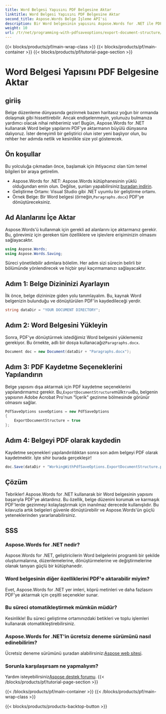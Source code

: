 ```yaml
---
title: Word Belgesi Yapısını PDF Belgesine Aktar
linktitle: Word Belgesi Yapısını PDF Belgesine Aktar
second_title: Aspose.Words Belge İşleme API'si
description: Bir Word belgesinin yapısını Aspose.Words for .NET ile PDF'ye aktarın. Belge düzenini korumak ve PDF gezinmesini iyileştirmek için adım adım kılavuzumuzu izleyin.
weight: 10
url: /tr/net/programming-with-pdfsaveoptions/export-document-structure/
---
```


{{< blocks/products/pf/main-wrap-class >}}
{{< blocks/products/pf/main-container >}}
{{< blocks/products/pf/tutorial-page-section >}}

# Word Belgesi Yapısını PDF Belgesine Aktar

## giriiş

Belge düzenleme dünyasında gezinmek bazen haritasız yoğun bir ormanda dolaşmak gibi hissettirebilir. Ancak endişelenmeyin, yolunuzu bulmanıza yardımcı olacak nihai rehberimiz var! Bugün, Aspose.Words for .NET kullanarak Word belge yapılarını PDF'ye aktarmanın büyülü dünyasına dalıyoruz. İster deneyimli bir geliştirici olun ister yeni başlıyor olun, bu rehber her adımda netlik ve kesinlikle size yol gösterecek.

## Ön koşullar

Bu yolculuğa çıkmadan önce, başlamak için ihtiyacınız olan tüm temel bilgileri bir araya getirelim.

- Aspose.Words for .NET: Aspose.Words kütüphanesinin yüklü olduğundan emin olun. Değilse, şunları yapabilirsiniz:[buradan indirin](https://releases.aspose.com/words/net/).
- Geliştirme Ortamı: Visual Studio gibi .NET uyumlu bir geliştirme ortamı.
-  Örnek Belge: Bir Word belgesi (örneğin,`Paragraphs.docx`) PDF'ye dönüştüreceksiniz.

## Ad Alanlarını İçe Aktar

Aspose.Words'ü kullanmak için gerekli ad alanlarını içe aktarmanız gerekir. Bu, görevimiz için gereken tüm özelliklere ve işlevlere erişiminizin olmasını sağlayacaktır.

```csharp
using Aspose.Words;
using Aspose.Words.Saving;
```

Süreci yönetilebilir adımlara bölelim. Her adım sizi sürecin belirli bir bölümünde yönlendirecek ve hiçbir şeyi kaçırmamanızı sağlayacaktır.

## Adım 1: Belge Dizininizi Ayarlayın

İlk önce, belge dizininize giden yolu tanımlayalım. Bu, kaynak Word belgenizin bulunduğu ve dönüştürülen PDF'in kaydedileceği yerdir.

```csharp
string dataDir = "YOUR DOCUMENT DIRECTORY";
```

## Adım 2: Word Belgesini Yükleyin

 Sonra, PDF'ye dönüştürmek istediğimiz Word belgesini yüklememiz gerekiyor. Bu örnekte, adlı bir dosya kullanacağız`Paragraphs.docx`.

```csharp
Document doc = new Document(dataDir + "Paragraphs.docx");
```

## Adım 3: PDF Kaydetme Seçeneklerini Yapılandırın

 Belge yapısını dışa aktarmak için PDF kaydetme seçeneklerini yapılandırmamız gerekir. Bu,`ExportDocumentStructure`mülk`true`Bu, belgenin yapısının Adobe Acrobat Pro'nun "İçerik" gezinme bölmesinde görünür olmasını sağlar.

```csharp
PdfSaveOptions saveOptions = new PdfSaveOptions
{
    ExportDocumentStructure = true
};
```

## Adım 4: Belgeyi PDF olarak kaydedin

Kaydetme seçenekleri yapılandırıldıktan sonra son adım belgeyi PDF olarak kaydetmektir. İşte sihir burada gerçekleşir!

```csharp
doc.Save(dataDir + "WorkingWithPdfSaveOptions.ExportDocumentStructure.pdf", saveOptions);
```

## Çözüm

Tebrikler! Aspose.Words for .NET kullanarak bir Word belgesinin yapısını başarıyla PDF'ye aktardınız. Bu özellik, belge düzenini korumak ve karmaşık PDF'lerde gezinmeyi kolaylaştırmak için inanılmaz derecede kullanışlıdır. Bu kılavuzla artık belgeleri güvenle dönüştürebilir ve Aspose.Words'ün güçlü yeteneklerinden yararlanabilirsiniz.

## SSS

### Aspose.Words for .NET nedir?
Aspose.Words for .NET, geliştiricilerin Word belgelerini programlı bir şekilde oluşturmalarına, düzenlemelerine, dönüştürmelerine ve değiştirmelerine olanak tanıyan güçlü bir kütüphanedir.

### Word belgesinin diğer özelliklerini PDF'e aktarabilir miyim?
Evet, Aspose.Words for .NET yer imleri, köprü metinleri ve daha fazlasını PDF'ye aktarmak için çeşitli seçenekler sunar.

### Bu süreci otomatikleştirmek mümkün müdür?
Kesinlikle! Bu süreci geliştirme ortamınızdaki betikleri ve toplu işlemleri kullanarak otomatikleştirebilirsiniz.

### Aspose.Words for .NET'in ücretsiz deneme sürümünü nasıl edinebilirim?
 Ücretsiz deneme sürümünü şuradan alabilirsiniz:[Aspose web sitesi](https://releases.aspose.com/).

### Sorunla karşılaşırsam ne yapmalıyım?
 Yardım isteyebilirsiniz[Aspose destek forumu](https://forum.aspose.com/c/words/8).
{{< /blocks/products/pf/tutorial-page-section >}}

{{< /blocks/products/pf/main-container >}}
{{< /blocks/products/pf/main-wrap-class >}}

{{< blocks/products/products-backtop-button >}}
